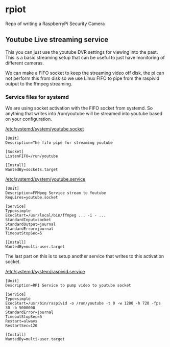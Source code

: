 # rpiot
Repo of writing a RaspberryPi Security Camera


## Youtube Live streaming service
This you can just use the youtube DVR settings for viewing into the past. This is a basic streaming setup that can be useful to just have monitoring of different cameras.


We can make a FIFO socket to keep the streaming video off disk, the pi can not perform this from disk so we use Linux FIFO to pipe from the raspivid output to the ffmpeg streaming.


### Service files for systemd
We are using socket activation with the FIFO socket from systemd. So anything that writes into /run/youtube will be streamed into youtube based on your configuration.


[/etc/systemd/system/youtube.socket](rpi/youtube-stream-service/etc/systemd/system/youtube.socket)
```
[Unit]
Description=The fifo pipe for streaming youtube

[Socket]
ListenFIFO=/run/youtube

[Install]
WantedBy=sockets.target
```

[/etc/systemd/system/youtube.service](rpi/youtube-stream-service/etc/systemd/system/youtube.service)
```
[Unit]
Description=FFMpeg Service stream to Youtube
Requires=youtube.socket

[Service]
Type=simple
ExecStart=/usr/local/bin/ffmpeg ... -i - ...
StandardInput=socket
StandardOutput=journal
StandardError=journal
TimeoutStopSec=5

[Install]
WantedBy=multi-user.target
```

The last part on this is to setup another service that writes to this activation socket.

[/etc/systemd/system/raspivid.service](rpi/youtube-stream-service/etc/systemd/system/raspivid.service)
```
[Unit]
Description=RPI Service to pump video to youtube socket

[Service]
Type=simple
ExecStart=/usr/bin/raspivid -o /run/youtube -t 0 -w 1280 -h 720 -fps 30 -b 5000000
StandardError=journal
TimeoutStopSec=5
Restart=always
RestartSec=120

[Install]
WantedBy=multi-user.target
```
